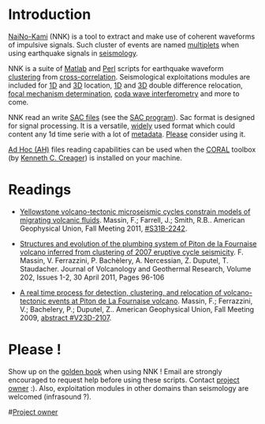 # Introduction #

[NaiNo-Kami](http://eos.kokugakuin.ac.jp/modules/xwords/entry.php?entryID=109) (NNK) is a tool to extract and make use of coherent waveforms of impulsive signals. Such cluster of events are named [multiplets](http://www.gps.caltech.edu/uploads/File/People/kanamori/HKpepi86.pdf) when using earthquake signals in [seismology](http://books.google.com/books?id=sRhawFG5_EcC&hl=fr).


NNK is a suite of  [Matlab](http://www.mathworks.com/) and [Perl](http://www.perl.org/) scripts for earthquake waveform [clustering](http://books.google.com/books?id=htZzDGlCnQYC&printsec=frontcover&hl=fr&source=gbs_ge_summary_r&cad=0#v=onepage&q=clustering&f=false) from [cross-correlation](http://books.google.com/books?id=Dtza-BqVL0gC&pg=PA45&lpg=PA45&dq=maximum+cross+correlation+serie+seismology&source=bl&ots=LzUyb0BBqV&sig=AloS9zIDrAy7GBUegzYYQvRCKbE&hl=fr&ei=cb6ETtfNCfKrsALb0-ySDw&sa=X&oi=book_result&ct=result&resnum=1&ved=0CCQQ6AEwAA#v=onepage&q=cross%20correlation&f=false).
Seismological exploitations modules are included for [1D](http://jclahr.com/science/software/hypo71/) and [3D](http://alomax.free.fr/nlloc/soft6.00/index.html) location, [1D](http://www.ldeo.columbia.edu/~felixw/hypoDD.html) and [3D](http://www.geology.wisc.edu/~hjzhang/download.htm) double difference relocation, [focal mechanism determination](http://www.google.com/url?url=http://earthquake.usgs.gov/research/software/%23FPFIT,%2520FPPLOT%2520and%2520FPPAGE&rct=j&q=fpfit&usg=AFQjCNGBvItwUask1deqbZgmMHl0bjdV1w&sa=X&ei=Gb-ETqb3J4-BsgLykPTTDw&ved=0CCoQygQwAA), [coda wave interferometry](http://inside.mines.edu/~rsnieder/Coda_Yearbook04.pdf) and more to come.

NNK read an write [SAC files](http://www.iris.edu/KB/questions/13/SAC+file+format) (see the [SAC program](http://www.iris.edu/software/sac/)). Sac format is designed for signal processing. It is a versatile, [widely](http://www.iris.edu/software/sac/) used format which could content any 1d time serie with a lot of [metadata](http://www.iris.edu/software/sac/manual/file_format.html). [Please](http://www.guzer.com/pictures/pretty_please_cat.jpg) consider using it.

[Ad Hoc (AH)](http://www.orfeus-eu.org/Software/softwarelib.html#processing) files reading capabilities can be used when the [CORAL](http://www.orfeus-eu.org/Software/softwarelib.html#matlab) toolbox (by [Kenneth C. Creager](http://earthweb.ess.washington.edu/creager/coral_doc.html)) is installed on your machine.

# Readings #
  * [Yellowstone volcano-tectonic microseismic cycles constrain models of migrating volcanic fluids](https://7061844195658084343-a-1802744773732722657-s-sites.googlegroups.com/site/fredmassin/download/Fred_Massin_AGU-2011_toprint.jpg?attachauth=ANoY7cpg80sg4-TL53bFL-FX7PmbRNyJR2erKYfJSyF5OsjLOoEuBoE6-809YBZSnoBovjjwW_Eym16ccM1pwf9QGX2rSrY1vMmNXu6_MhNwL5L-1JnwO7GEGAoV88HzAM3SC5a4n8_lGME-DYyD2aqKtqgZwMplKg5x3bmrF5JUoqmbGemdteSSLV_ga8Fvl6mNegn5IXpeYkevcwsz5Rpewd92OH8oMc_dPfJmBcp34OUcD-wXo8k%3D&attredirects=0). Massin, F.; Farrell, J.; Smith, R.B.. American Geophysical Union, Fall Meeting 2011, [#S31B-2242](http://eposters.agu.org/abstracts/yellowstone-volcano-tectonic-microseismic-cycles-constrain-models-of-migrating-volcanic-fluids/?from_search=true).

  * [Structures and evolution of the plumbing system of Piton de la Fournaise volcano inferred from clustering of 2007 eruptive cycle seismicity](http://www.sciencedirect.com/science/article/pii/S0377027311000333). F. Massin, V. Ferrazzini, P. Bachèlery, A. Nercessian, Z. Duputel, T. Staudacher. Journal of Volcanology and Geothermal Research, Volume 202, Issues 1-2, 30 April 2011, Pages 96-106

  * [A real time process for detection, clustering, and relocation of volcano-tectonic events at Piton de La Fournaise volcano](https://7061844195658084343-a-1802744773732722657-s-sites.googlegroups.com/site/fredmassin/download/2009_PosterAGU.jpg?attachauth=ANoY7crvSUNFPgFLMFsgbLM81k3wLSXzvvID7p0QGpwicA99zpOCOwJqh49UaWxIzLbptSMvcNugJ6JjtWEfryQ7jwtweCtEQO1t_pHoccMdYE-oAONlg4Kp1b6CgAHLXv_c43TL2udGtetLTqUJDSBZeW_TRcc5n7FZJ-r7j-squlZh5AZbvg5UqPfjPBX6-mk2Ss-aZx4VB-igB6aavZCpM8KGdjxGqA%3D%3D&attredirects=0). Massin, F.; Ferrazzini, V.; Bachelery, P.; Duputel, Z.. American Geophysical Union, Fall Meeting 2009, [abstract #V23D-2107](http://adsabs.harvard.edu/abs/2009AGUFM.V23D2107M).

# Please ! #
Show up on the  [golden book](https://github.com/FMassin/naino-kami/blob/wiki/Golden_book.md) when using NNK ! Email are strongly encouraged to request help before using these scripts. Contact [project owner](https://github.com/FMassin) :). Also, exploitation modules in other domains than seismology are welcomed (infrasound ?).


#[Project owner](http://fredmassin.blogspot.fr/)
